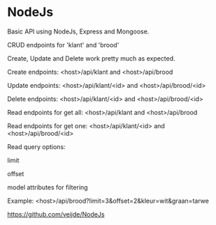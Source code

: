 # NodeJs

Basic API using NodeJs, Express and Mongoose.

CRUD endpoints for 'klant' and 'brood'

Create, Update and Delete work pretty much as expected.

Create endpoints: \<host\>/api/klant and \<host\>/api/brood

Update endpoints: \<host\>/api/klant/\<id\> and \<host\>/api/brood/\<id\>

Delete endpoints: \<host\>/api/klant/\<id\> and \<host\>/api/brood/\<id\>
  
Read endpoints for get all: \<host\>/api/klant and \<host\>/api/brood

Read endpoints for get one: \<host\>/api/klant/\<id\> and \<host\>/api/brood/\<id\>
  
Read query options:

limit

offset

model attributes for filtering

Example: \<host\>/api/brood?limit=3&offset=2&kleur=wit&graan=tarwe

https://github.com/veijde/NodeJs
